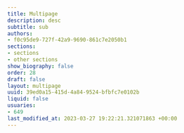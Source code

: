 ```yaml
---
title: Multipage
description: desc
subtitle: sub
authors:
- f0c95de9-727f-42a9-9690-861c7e2050b1
sections:
- sections
- other sections
show_biography: false
order: 28
draft: false
layout: multipage
uuid: 39ed0a15-415d-4a84-9524-bfbfc7e0102b
liquid: false
usuaries:
- 649
last_modified_at: 2023-03-27 19:22:21.321071863 +00:00
---
```


